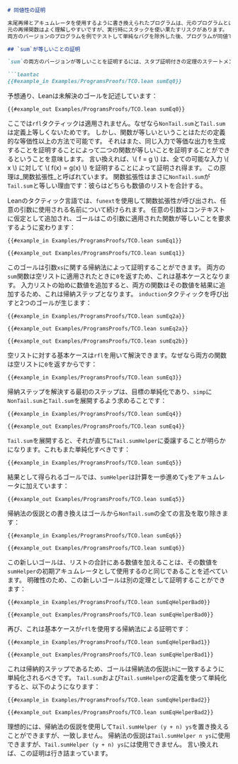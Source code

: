 ```markdown
# 同値性の証明

末尾再帰とアキュムレータを使用するように書き換えられたプログラムは、元のプログラムとはかなり異なって見えることがあります。
元の再帰関数はよく理解しやすいですが、実行時にスタックを使い果たすリスクがあります。
両方のバージョンのプログラムを例でテストして単純なバグを除外した後、プログラムが同値であることを一度で証明するために証明が使用されることがあります。

## `sum`が等しいことの証明

`sum`の両方のバージョンが等しいことを証明するには、スタブ証明付きの定理のステートメントから始めます：

```leantac
{{#example_in Examples/ProgramsProofs/TCO.lean sumEq0}}
```

予想通り、Leanは未解決のゴールを記述しています：

```output error
{{#example_out Examples/ProgramsProofs/TCO.lean sumEq0}}
```

ここでは`rfl`タクティックは適用されません。なぜなら`NonTail.sum`と`Tail.sum`は定義上等しくないためです。
しかし、関数が等しいということはただの定義的な等価性以上の方法で可能です。
それはまた、同じ入力で等価な出力を生成することを証明することによって二つの関数が等しいことを証明することができるということを意味します。
言い換えれば、\\( f = g \\) は、全ての可能な入力 \\( x \\) に対して \\( f(x) = g(x) \\) を証明することによって証明され得ます。
この原理は_関数拡張性_と呼ばれています。
関数拡張性はまさに`NonTail.sum`が`Tail.sum`と等しい理由です：彼らはどちらも数値のリストを合計する。

Leanのタクティック言語では、`funext`を使用して関数拡張性が呼び出され、任意の引数に使用される名前について続けられます。
任意の引数はコンテキストに仮定として追加され、ゴールはこの引数に適用された関数が等しいことを要求するように変わります：

```leantac
{{#example_in Examples/ProgramsProofs/TCO.lean sumEq1}}
```
```output error
{{#example_out Examples/ProgramsProofs/TCO.lean sumEq1}}
```

このゴールは引数`xs`に関する帰納法によって証明することができます。
両方の`sum`関数は空リストに適用されたときに`0`を返すため、これは基本ケースとなります。
入力リストの始めに数値を追加すると、両方の関数はその数値を結果に追加するため、これは帰納ステップとなります。
`induction`タクティックを呼び出すと2つのゴールが生じます：

```leantac
{{#example_in Examples/ProgramsProofs/TCO.lean sumEq2a}}
```
```output error
{{#example_out Examples/ProgramsProofs/TCO.lean sumEq2a}}
```
```output error
{{#example_out Examples/ProgramsProofs/TCO.lean sumEq2b}}
```

空リストに対する基本ケースは`rfl`を用いて解決できます。なぜなら両方の関数は空リストに`0`を返すからです：

```leantac
{{#example_in Examples/ProgramsProofs/TCO.lean sumEq3}}
```

帰納ステップを解決する最初のステップは、目標の単純化であり、`simp`に`NonTail.sum`と`Tail.sum`を展開するよう求めることです：

```leantac
{{#example_in Examples/ProgramsProofs/TCO.lean sumEq4}}
```
```output error
{{#example_out Examples/ProgramsProofs/TCO.lean sumEq4}}
```
`Tail.sum`を展開すると、それが直ちに`Tail.sumHelper`に委譲することが明らかになります。これもまた単純化すべきです：

```leantac
{{#example_in Examples/ProgramsProofs/TCO.lean sumEq5}}
```
結果として得られるゴールでは、`sumHelper`は計算を一歩進めて`y`をアキュムレータに加えています：

```output error
{{#example_out Examples/ProgramsProofs/TCO.lean sumEq5}}
```
帰納法の仮説との書き換えはゴールから`NonTail.sum`の全ての言及を取り除きます：

```leantac
{{#example_in Examples/ProgramsProofs/TCO.lean sumEq6}}
```
```output error
{{#example_out Examples/ProgramsProofs/TCO.lean sumEq6}}
```
この新しいゴールは、リストの合計にある数値を加えることは、その数値を`sumHelper`の初期アキュムレータとして使用するのと同じであることを述べています。
明確性のため、この新しいゴールは別の定理として証明することができます：

```leantac
{{#example_in Examples/ProgramsProofs/TCO.lean sumEqHelperBad0}}
```
```output error
{{#example_out Examples/ProgramsProofs/TCO.lean sumEqHelperBad0}}
```
再び、これは基本ケースが`rfl`を使用する帰納法による証明です：

```leantac
{{#example_in Examples/ProgramsProofs/TCO.lean sumEqHelperBad1}}
```
```output error
{{#example_out Examples/ProgramsProofs/TCO.lean sumEqHelperBad1}}
```
これは帰納的ステップであるため、ゴールは帰納法の仮説`ih`に一致するように単純化されるべきです。
`Tail.sum`および`Tail.sumHelper`の定義を使って単純化すると、以下のようになります：

```leantac
{{#example_in Examples/ProgramsProofs/TCO.lean sumEqHelperBad2}}
```
```output error
{{#example_out Examples/ProgramsProofs/TCO.lean sumEqHelperBad2}}
```
理想的には、帰納法の仮説を使用して`Tail.sumHelper (y + n) ys`を置き換えることができますが、一致しません。
帰納法の仮説は`Tail.sumHelper n ys`に使用できますが、`Tail.sumHelper (y + n) ys`には使用できません。
言い換えれば、この証明は行き詰まっています。
```